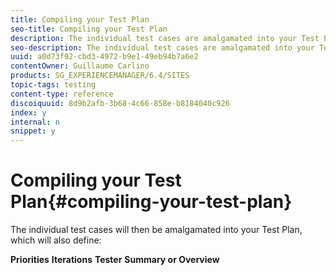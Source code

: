 ```yaml
---
title: Compiling your Test Plan
seo-title: Compiling your Test Plan
description: The individual test cases are amalgamated into your Test Plan
seo-description: The individual test cases are amalgamated into your Test Plan
uuid: a0d73f92-cbd3-4972-b9e1-49eb94b7a6e2
contentOwner: Guillaume Carlino
products: SG_EXPERIENCEMANAGER/6.4/SITES
topic-tags: testing
content-type: reference
discoiquuid: 8d9b2afb-3b68-4c66-858e-b8184040c926
index: y
internal: n
snippet: y
---
```


# Compiling your Test Plan{#compiling-your-test-plan}

The individual test cases will then be amalgamated into your Test Plan, which will also define:

**Priorities**
**Iterations** **Tester** **Summary or Overview** 
